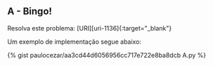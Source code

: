 
## A - Bingo!

Resolva este problema:
[URI][uri-1136]{:target="_blank"}


Um exemplo de implementação segue abaixo:

{% gist paulocezar/aa3cd44d6056956cc717e722e8ba8dcb A.py %}

[uri-2235]:		https://www.urionlinejudge.com.br/judge/pt/problems/view/1136

